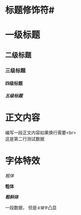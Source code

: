 

# 标题修饰符\#

# 一级标题
## 二级标题
### 三级标题
#### 四级标题
##### 五级标题

# 正文内容

  编写一段正文内容如果换行需要\<br\><br>这是第二行测试数据

# 字体特效

  *粗体*

  **粗体**

  ***粗斜体***

  一段数据， 但是`关键字`凸显
